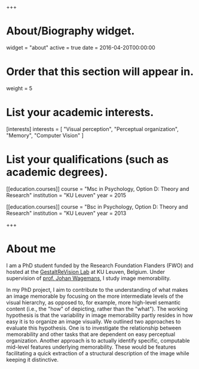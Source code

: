 +++
# About/Biography widget.
widget = "about"
active = true
date = 2016-04-20T00:00:00

# Order that this section will appear in.
weight = 5

# List your academic interests.
[interests]
  interests = [
    "Visual perception",
	"Perceptual organization",
    "Memory",
    "Computer Vision"
  ]

# List your qualifications (such as academic degrees).
[[education.courses]]
  course = "Msc in Psychology, Option D: Theory and Research"
  institution = "KU Leuven"
  year = 2015

[[education.courses]]
  course = "Bsc in Psychology, Option D: Theory and Research"
  institution = "KU Leuven"
  year = 2013

 
+++

# About me

I am a PhD student funded by the Research Foundation Flanders (FWO) and hosted at the [GestaltReVision Lab](http://gestaltrevision.be/en/) at KU Leuven, Belgium. Under supervision of [prof. Johan Wagemans](http://gestaltrevision.be/en/about-us/principal-investigator), I study image memorability.


In my PhD project, I aim to contribute to the understanding of what makes an image memorable by focusing on the more intermediate levels of the visual hierarchy, as opposed to, for example, more high-level semantic content (i.e., the "how" of depicting, rather than the "what"). The working hypothesis is that the variability in image memorability partly resides in how easy it is to organize an image visually. We outlined two approaches to evaluate this hypothesis. One is to investigate the relationship between memorability and other tasks that are dependent on easy perceptual organization. Another approach is to actually identify specific, computable mid-level features underlying memorability. These would be features facilitating a quick extraction of a structural description of the image while keeping it distinctive.
